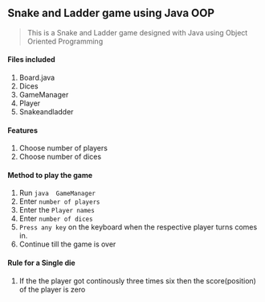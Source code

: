 ## Snake and Ladder game using Java OOP
> This is a Snake and Ladder game designed with Java using Object Oriented Programming

####  Files included
1. Board.java
2. Dices
3. GameManager
4. Player
5. Snakeandladder

#### Features
1. Choose number of players
2. Choose number of dices

####  Method to play the game
1. Run `java  GameManager`
2. Enter `number of players`
3. Enter the `Player names`
4. Enter `number of dices`
5. `Press any key` on the keyboard when the respective player turns comes in.
6. Continue till the game is over

#### Rule for a Single die
1. If the the player got continously three times six then the score(position) of the player is zero
